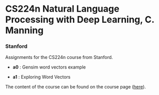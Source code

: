 # CS224n Natural Language Processing with Deep Learning, C. Manning
### Stanford

Assignments for the CS224n course from Stanford.

- **a0** : Gensim word vectors example

- **a1** : Exploring Word Vectors

The content of the course can be found on the course page ([here](http://web.stanford.edu/class/cs224n/)).
